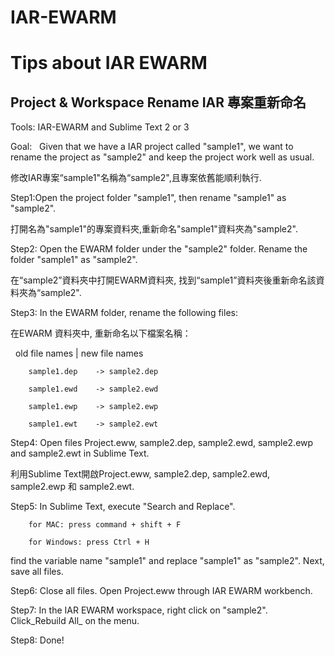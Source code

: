 # IAR-EWARM

Tips about IAR EWARM
==========================


Project & Workspace Rename IAR 專案重新命名
-----------------------------------------

Tools:  IAR-EWARM and Sublime Text 2 or 3


Goal:   Given that we have a IAR project called "sample1", we want to rename the project as "sample2" and keep the project work well as usual.  


修改IAR專案“sample1"名稱為“sample2",且專案依舊能順利執行.  

Step1:Open the project folder "sample1", then rename "sample1" as "sample2".  


打開名為"sample1"的專案資料夾,重新命名"sample1"資料夾為"sample2".  

Step2: Open the EWARM folder under the "sample2" folder. Rename the folder "sample1" as "sample2".  


在“sample2”資料夾中打開EWARM資料夾, 找到“sample1”資料夾後重新命名該資料夾為“sample2".  
        
Step3: In the EWARM folder, rename the following files:
        

在EWARM 資料夾中, 重新命名以下檔案名稱：
        
        old file names  | new file names
        
        sample1.dep    -> sample2.dep
        
        sample1.ewd    -> sample2.ewd
        
        sample1.ewp    -> sample2.ewp
        
        sample1.ewt    -> sample2.ewt
        
Step4:  Open files Project.eww, sample2.dep, sample2.ewd, sample2.ewp and sample2.ewt in Sublime Text.  


利用Sublime Text開啟Project.eww, sample2.dep, sample2.ewd, sample2.ewp 和 sample2.ewt.
        
        
Step5:  In Sublime Text, execute "Search and Replace".

        for MAC: press command + shift + F
        
        for Windows: press Ctrl + H  
        
        
find the variable name "sample1" and replace "sample1" as "sample2". Next, save all files.  

Step6:  Close all files. Open Project.eww through IAR EWARM workbench.  

Step7:  In the IAR EWARM workspace, right click on "sample2". Click_Rebuild All_ on the menu.  

Step8:  Done!
        
        
        
        
        
